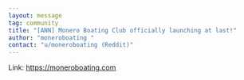 ```yaml
---
layout: message
tag: community
title: "[ANN] Monero Boating Club officially launching at last!"
author: "moneroboating "	
contact: "u/moneroboating (Reddit)"
---
```


Link: https://moneroboating.com
